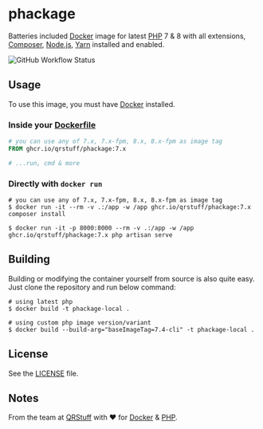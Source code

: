 # phackage

Batteries included [Docker](https://www.docker.com/) image for latest [PHP](https://www.php.net/) 7 & 8 with all extensions, [Composer](https://getcomposer.org/), [Node.js](https://nodejs.org/en), [Yarn](https://yarnpkg.com/) installed and enabled.

![GitHub Workflow Status](https://img.shields.io/github/actions/workflow/status/qrstuff/phackage/docker-publish.yml?branch=main)

## Usage

To use this image, you must have [Docker](https://www.docker.com) installed.

### Inside your [Dockerfile](https://docs.docker.com/engine/reference/builder/#from)

```dockerfile
# you can use any of 7.x, 7.x-fpm, 8.x, 8.x-fpm as image tag
FROM ghcr.io/qrstuff/phackage:7.x

# ...run, cmd & more
```

### Directly with `docker run`

```shell
# you can use any of 7.x, 7.x-fpm, 8.x, 8.x-fpm as image tag
$ docker run -it --rm -v .:/app -w /app ghcr.io/qrstuff/phackage:7.x composer install

$ docker run -it -p 8000:8000 --rm -v .:/app -w /app ghcr.io/qrstuff/phackage:7.x php artisan serve
```

## Building

Building or modifying the container yourself from source is also quite easy.
Just clone the repository and run below command:

```shell
# using latest php
$ docker build -t phackage-local .

# using custom php image version/variant
$ docker build --build-arg="baseImageTag=7.4-cli" -t phackage-local .
```

## License

See the [LICENSE](LICENSE) file.

## Notes

From the team at [QRStuff](https://qrstuff.com/) with ❤️ for [Docker](https://www.docker.com/) & [PHP](https://www.php.net/).
